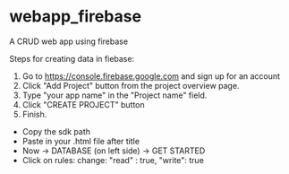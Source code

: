 # webapp_firebase
A CRUD web app using firebase

Steps for creating data in fiebase:

1. Go to https://console.firebase.google.com and sign up for an account
2. Click "Add Project" button from the project overview page.
3. Type "your app name" in the "Project name" field.
4. Click "CREATE PROJECT" button
5. Finish.

* Copy the sdk path
* Paste in your .html file after title 
* Now -> DATABASE (on left side) -> GET STARTED 
* Click on rules: change: "read" : true, "write": true


